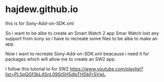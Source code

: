 # hajdew.github.io
this is for Sony-Add-on-SDK.xml

So i want to be albe to create an Smart Watch 2 app
Smar Watch lost any support from sony so i have to recreate some files to be albe to make an app.

Now i want to recreate Sony-Add-on-SDK.xml beacause i need it for packages which will allow me to create an SW2 app.

I follow this tutorial to for SW2
https://www.youtube.com/playlist?list=PL5pQGf3bL4SnL09StSH5dlpTHDbFrSVwL

